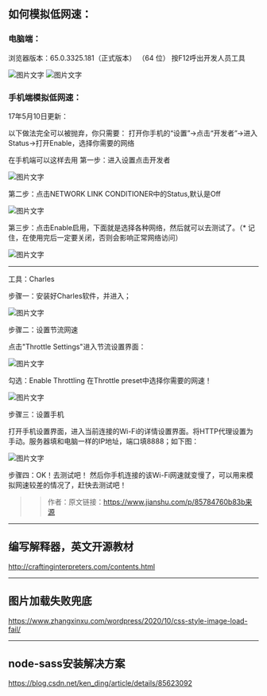 ## 如何模拟低网速：

### 电脑端：

浏览器版本：65.0.3325.181（正式版本） （64 位） 按F12呼出开发人员工具 

![图片文字](./imgs/1.png)
![图片文字](./imgs/2.png)





### 手机端模拟低网速：

17年5月10日更新：

以下做法完全可以被抛弃，你只需要：
打开你手机的“设置”->点击“开发者”->进入Status->打开Enable，选择你需要的网络

在手机端可以这样去用
第一步：进入设置点击开发者


![图片文字](./imgs/3.png)

第二步：点击NETWORK LINK CONDITIONER中的Status,默认是Off

![图片文字](./imgs/4.png)


第三步：点击Enable启用，下面就是选择各种网络，然后就可以去测试了。（* 记住，在使用完后一定要关闭，否则会影响正常网络访问）

![图片文字](./imgs/5.png)



--------------------------------------------------------------------------------


工具：Charles

步骤一：安装好Charles软件，并进入；



![图片文字](./imgs/6.png)



步骤二：设置节流网速

点击"Throttle Settings"进入节流设置界面：


![图片文字](./imgs/7.png)



勾选：Enable Throttling
在Throttle preset中选择你需要的网速！

![图片文字](./imgs/8.png)



步骤三：设置手机

打开手机设置界面，进入当前连接的Wi-Fi的详情设置界面。将HTTP代理设置为手动。服务器填和电脑一样的IP地址，端口填8888；如下图：



![图片文字](./imgs/9.png)






步骤四：OK！去测试吧！
然后你手机连接的该Wi-Fi网速就变慢了，可以用来模拟网速较差的情况了，赶快去测试吧！

>> 作者：原文链接：https://www.jianshu.com/p/85784760b83b来源


-----


## 编写解释器，英文开源教材

http://craftinginterpreters.com/contents.html

---

## 图片加载失败兜底

https://www.zhangxinxu.com/wordpress/2020/10/css-style-image-load-fail/

---

## node-sass安装解决方案

https://blog.csdn.net/ken_ding/article/details/85623092

